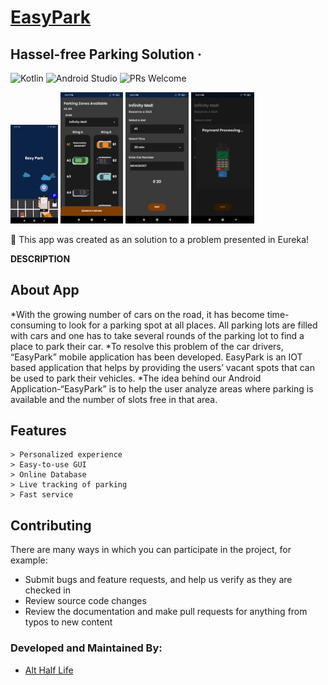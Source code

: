 # [EasyPark](https://github.com/CatalystMonish/EasyPark)
## Hassel-free Parking Solution &middot;

![Kotlin](https://img.shields.io/badge/Language-Kotlin-orange.svg) ![Android Studio](https://img.shields.io/badge/IDE-AndroidStudio-brightgreen.svg) ![PRs Welcome](https://img.shields.io/badge/PullRequests-welcome-pink.svg)

<img src="EasyPark1.jpg" width="15%"/> <img src="EasyPark2.jpg" width="20%"/> <img src="EasyPark3.jpg" width="20%"/> <img src="EasyPark4.jpg" width="20%"/>

:loudspeaker: This app was created as an solution to a problem presented in Eureka!

**DESCRIPTION**

## About App
*With the growing number of cars on the road, it has become time-consuming to look for a parking spot at all places. All parking lots are filled with cars and one has to take several rounds of the parking lot to find a place to park their car. 
*To resolve this problem of the car drivers,  “EasyPark” mobile application has been developed. EasyPark is an IOT based application that helps by providing the users’ vacant spots that can be used to park their vehicles.
*The idea behind our Android Application-“EasyPark” is to help the user analyze areas where parking is available and the number of slots free in that area.


## Features

```
> Personalized experience
> Easy-to-use GUI
> Online Database
> Live tracking of parking 
> Fast service 
```

## Contributing
There are many ways in which you can participate in the project, for example:
* Submit bugs and feature requests, and help us verify as they are checked in
* Review source code changes
* Review the documentation and make pull requests for anything from typos to new content

### Developed and Maintained By:
* [Alt Half Life](https://github.com/CatalystMonish)
